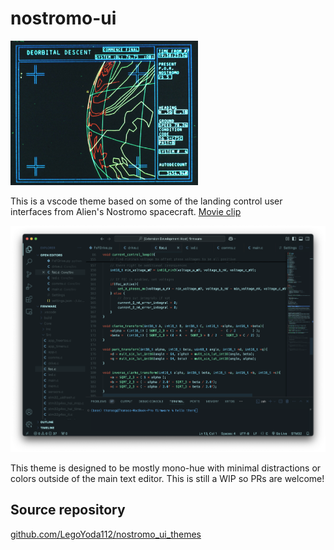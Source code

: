 # nostromo-ui 

<img src="https://github.com/LegoYoda112/nostromo_ui_themes/blob/main/vscode/nostromo-ui/nostromo_gui.jpg?raw=true" width="300"/>

This is a vscode theme based on some of the landing control user interfaces from Alien's Nostromo spacecraft. [Movie clip](https://youtu.be/0k5eziWR7Gc?si=wKx8C5TjR9c1ueuY)

![](https://github.com/LegoYoda112/nostromo_ui_themes/blob/main/vscode/nostromo-ui/theme-screenshot.png?raw=true)

This theme is designed to be mostly mono-hue with minimal distractions or colors outside of the main text editor. This is still a WIP so PRs are welcome!

## Source repository
[github.com/LegoYoda112/nostromo_ui_themes](https://github.com/LegoYoda112/nostromo_ui_themes)